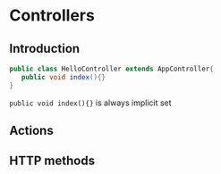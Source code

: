 # Controllers

## Introduction

```java
public class HelloController extends AppController{
   public void index(){}
}
```
`public void index(){}` is always implicit set


## Actions


## HTTP methods